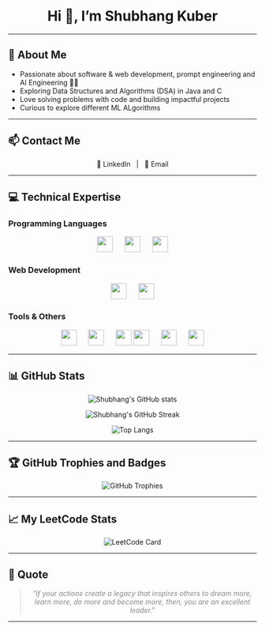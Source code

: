 <h1 align="center">Hi 👋, I’m Shubhang Kuber</h1>

---

## 💫 About Me

- Passionate about software & web development, prompt engineering and AI Engineering 🤖💡  
- Exploring Data Structures and Algorithms (DSA) in Java and C  
- Love solving problems with code and building impactful projects
- Curious to explore different ML ALgorithms  

---

## 📫 Contact Me

<p align="center">
  <a href="https://www.linkedin.com/in/shubhang-kuber-4b357a32a/" target="_blank" rel="noopener noreferrer" style="text-decoration:none;">
    🔗 LinkedIn
  </a> &nbsp;&nbsp;|&nbsp;&nbsp; 
  <a href="mailto:kuber.shubhang@gmail.com" target="_blank" rel="noopener noreferrer" style="text-decoration:none;">
    📧 Email
  </a>
</p>

---

## 💻 Technical Expertise

### Programming Languages  
<p align="center">
  <img src="https://img.shields.io/badge/c-%2300599C.svg?style=flat-square&logo=c&logoColor=white" height="32" />
  &nbsp;&nbsp;&nbsp;&nbsp;
  <img src="https://img.shields.io/badge/c++-%2300599C.svg?style=flat-square&logo=c%2B%2B&logoColor=white" height="32" />
  &nbsp;&nbsp;&nbsp;&nbsp;
  <img src="https://img.shields.io/badge/java-%23ED8B00.svg?style=flat-square&logo=java&logoColor=white" height="32" />
</p>

### Web Development  
<p align="center">
  <img src="https://img.shields.io/badge/html5-%23E34F26.svg?style=flat-square&logo=html5&logoColor=white" height="32" />
  &nbsp;&nbsp;&nbsp;&nbsp;
  <img src="https://img.shields.io/badge/css3-%231572B6.svg?style=flat-square&logo=css3&logoColor=white" height="32" />
</p>

### Tools & Others  
<p align="center">
  <img src="https://img.shields.io/badge/Canva-%2300C4CC.svg?style=flat-square&logo=Canva&logoColor=white" height="32" />
  &nbsp;&nbsp;&nbsp;&nbsp;
  <img src="https://img.shields.io/badge/github-%23121011.svg?style=flat-square&logo=github&logoColor=white" height="32" />
  &nbsp;&nbsp;&nbsp;&nbsp;
  <img src="https://img.shields.io/badge/git-%23F05033.svg?style=flat-square&logo=git&logoColor=white" height="32" />
  <img src="https://img.shields.io/badge/Google%20Colab-F9AB00.svg?style=flat-square&logo=googlecolab&logoColor=white" height="32" />
  &nbsp;&nbsp;&nbsp;&nbsp;
  <img src="https://img.shields.io/badge/Jupyter-F37626.svg?style=flat-square&logo=Jupyter&logoColor=white" height="32" />
  &nbsp;&nbsp;&nbsp;&nbsp;
  <img src="https://img.shields.io/badge/Anaconda-44A833.svg?style=flat-square&logo=anaconda&logoColor=white" height="32" />
</p>

---

## 📊 GitHub Stats

<div align="center">

![Shubhang's GitHub stats](https://github-readme-stats.vercel.app/api?username=Shubhang-Kuber&theme=dark&hide_border=false&include_all_commits=false&count_private=false&show_icons=true&line_height=27&hide_title=true&custom_title=GitHub%20Statistics)

![Shubhang's GitHub Streak](https://github-readme-streak-stats.herokuapp.com/?user=Shubhang-Kuber&theme=dark&hide_border=false)

![Top Langs](https://github-readme-stats.vercel.app/api/top-langs/?username=Shubhang-Kuber&theme=dark&hide_border=false&include_all_commits=false&count_private=false&layout=compact)

</div>

---

## 🏆 GitHub Trophies and Badges  

<div align="center">

![GitHub Trophies](https://github-profile-trophy.vercel.app/?username=Shubhang-Kuber&theme=radical&no-frame=false&no-bg=true&margin-w=4)

</div>

---

## 📈 My LeetCode Stats

<div align="center">

![LeetCode Card](https://leetcard.jacoblin.cool/ShubhangKuber?theme=dark&font=baloo&ext=heatmap)

</div>

---

## 📝 Quote

<blockquote align="center" style="font-style: italic; color: #888;">
"If your actions create a legacy that inspires others to dream more, learn more, do more and become more, then, you are an excellent leader."
</blockquote>

---
